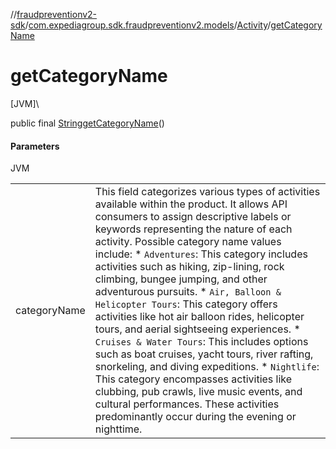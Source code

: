 //[fraudpreventionv2-sdk](../../../index.md)/[com.expediagroup.sdk.fraudpreventionv2.models](../index.md)/[Activity](index.md)/[getCategoryName](get-category-name.md)

# getCategoryName

[JVM]\

public final [String](https://docs.oracle.com/javase/8/docs/api/java/lang/String.html)[getCategoryName](get-category-name.md)()

#### Parameters

JVM

| | |
|---|---|
| categoryName | This field categorizes various types of activities available within the product. It allows API consumers to assign descriptive labels or keywords representing the nature of each activity. Possible category name values include: * `Adventures`: This category includes activities such as hiking, zip-lining, rock climbing, bungee jumping, and other adventurous pursuits. * `Air, Balloon & Helicopter Tours`: This category offers activities like hot air balloon rides, helicopter tours, and aerial sightseeing experiences. * `Cruises & Water Tours`: This includes options such as boat cruises, yacht tours, river rafting, snorkeling, and diving expeditions.  * `Nightlife`: This category encompasses activities like clubbing, pub crawls, live music events, and cultural performances. These activities predominantly occur during the evening or nighttime. |
